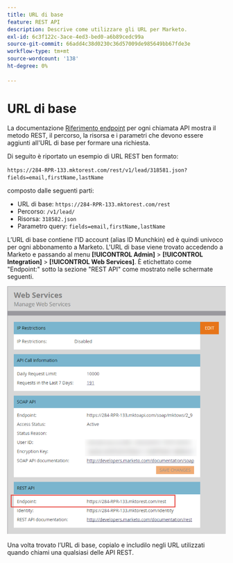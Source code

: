```yaml
---
title: URL di base
feature: REST API
description: Descrive come utilizzare gli URL per Marketo.
exl-id: 6c3f122c-3ace-4ed3-bed0-a6b89cedc99a
source-git-commit: 66add4c38d0230c36d57009de985649bb67fde3e
workflow-type: tm+mt
source-wordcount: '138'
ht-degree: 0%

---
```


# URL di base

La documentazione [Riferimento endpoint](endpoint-reference.md) per ogni chiamata API mostra il metodo REST, il percorso, la risorsa e i parametri che devono essere aggiunti all&#39;URL di base per formare una richiesta.

Di seguito è riportato un esempio di URL REST ben formato:

`https://284-RPR-133.mktorest.com/rest/v1/lead/318581.json?fields=email,firstName,lastName`

composto dalle seguenti parti:

- URL di base: `https://284-RPR-133.mktorest.com/rest`
- Percorso: `/v1/lead/`
- Risorsa: `318582.json`
- Parametro query: `fields=email,firstName,lastName`

L’URL di base contiene l’ID account (alias ID Munchkin) ed è quindi univoco per ogni abbonamento a Marketo. L&#39;URL di base viene trovato accedendo a Marketo e passando al menu **[!UICONTROL Admin]** > **[!UICONTROL Integration]** > **[!UICONTROL Web Services]**. È etichettato come &quot;Endpoint:&quot; sotto la sezione &quot;REST API&quot; come mostrato nelle schermate seguenti.

![Endpoint URL di base servizi Web](assets/rest-api-base-url-web-services.png)

Una volta trovato l’URL di base, copialo e includilo negli URL utilizzati quando chiami una qualsiasi delle API REST.

